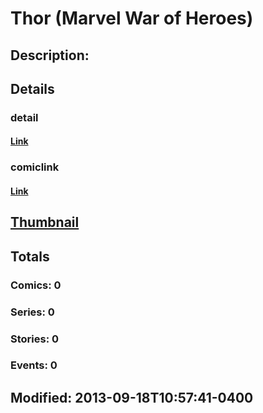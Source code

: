 # Thor (Marvel War of Heroes)
## Description: 
## Details
### detail
#### [Link](http://marvel.com/characters/60/thor?utm_campaign=apiRef&utm_source=225578a89fc76f3d20fbffda5d17a88d)
### comiclink
#### [Link](http://marvel.com/comics/characters/1017328/thor_marvel_war_of_heroes?utm_campaign=apiRef&utm_source=225578a89fc76f3d20fbffda5d17a88d)
## [Thumbnail](http://i.annihil.us/u/prod/marvel/i/mg/6/d0/5239bf547de26.jpg)
## Totals
### Comics: 0
### Series: 0
### Stories: 0
### Events: 0
## Modified: 2013-09-18T10:57:41-0400